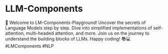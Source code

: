# LLM-Components
🚀 Welcome to LM-Components-Playground! Uncover the secrets of Language Models step by step. Dive into simplified implementations of self-attention, multi-headed attention, and more. Join us on the journey to understand the building blocks of LLMs. Happy coding! 📚💻 #LMComponents #NLP
